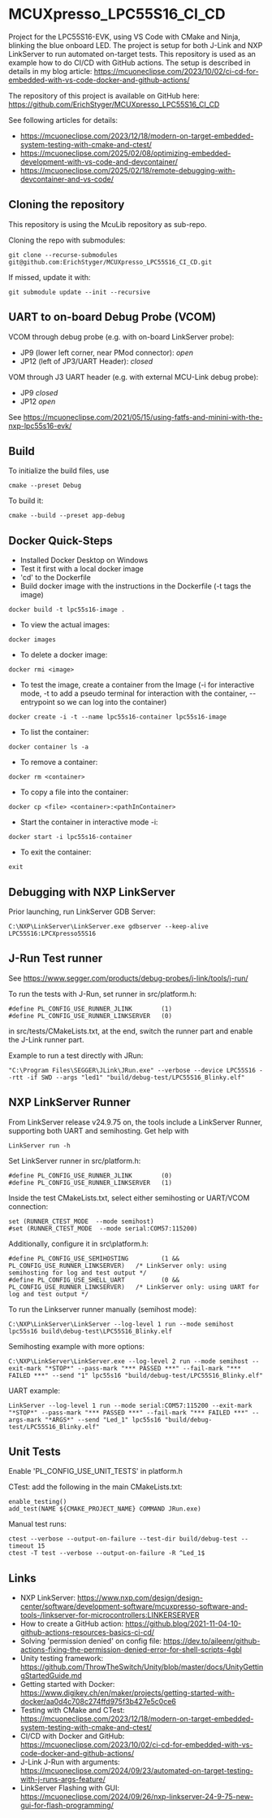 # MCUXpresso_LPC55S16_CI_CD
Project for the LPC55S16-EVK, using VS Code with CMake and Ninja, blinking the blue onboard LED.
The project is setup for both J-Link and NXP LinkServer to run automated on-target tests.
This repository is used as an example how to do CI/CD with GitHub actions.
The setup is described in details in my blog article: https://mcuoneclipse.com/2023/10/02/ci-cd-for-embedded-with-vs-code-docker-and-github-actions/

The repository of this project is available on GitHub here: https://github.com/ErichStyger/MCUXpresso_LPC55S16_CI_CD

See following articles for details:
- https://mcuoneclipse.com/2023/12/18/modern-on-target-embedded-system-testing-with-cmake-and-ctest/
- https://mcuoneclipse.com/2025/02/08/optimizing-embedded-development-with-vs-code-and-devcontainer/
- https://mcuoneclipse.com/2025/02/18/remote-debugging-with-devcontainer-and-vs-code/

## Cloning the repository
This repository is using the McuLib repository as sub-repo. 

Cloning the repo with submodules:
```
git clone --recurse-submodules git@github.com:ErichStyger/MCUXpresso_LPC55S16_CI_CD.git
```
If missed, update it with:
```
git submodule update --init --recursive
```

## UART to on-board Debug Probe (VCOM)
VCOM through debug probe (e.g. with on-board LinkServer probe):
- JP9 (lower left corner, near PMod connector): *open*
- JP12 (left of JP3/UART Header): *closed*

VOM through J3 UART header (e.g. with external MCU-Link debug probe):
- JP9 *closed*
- JP12 *open*

See https://mcuoneclipse.com/2021/05/15/using-fatfs-and-minini-with-the-nxp-lpc55s16-evk/

## Build
To initialize the build files, use
```
cmake --preset Debug
```
To build it:
```
cmake --build --preset app-debug
```

## Docker Quick-Steps
- Installed Docker Desktop on Windows
- Test it first with a local docker image
- 'cd' to the Dockerfile
- Build docker image with the instructions in the Dockerfile (-t tags the image)
```
docker build -t lpc55s16-image .
```
- To view the actual images:
```
docker images
```
- To delete a docker image:
```
docker rmi <image>
```

- To test the image, create a container from the Image (-i for interactive mode, -t to add a pseudo terminal for interaction with the container, --entrypoint so we can log into the container)
```
docker create -i -t --name lpc55s16-container lpc55s16-image
```
- To list the container:
```
docker container ls -a
```
- To remove a container:
```
docker rm <container>
```
- To copy a file into the container:
```
docker cp <file> <container>:<pathInContainer>
```
- Start the container in interactive mode -i:
```
docker start -i lpc55s16-container
```
- To exit the container:
```
exit
```

## Debugging with NXP LinkServer
Prior launching, run LinkServer GDB Server:
```
C:\NXP\LinkServer\LinkServer.exe gdbserver --keep-alive LPC55S16:LPCXpresso55S16
```

## J-Run Test runner
See https://www.segger.com/products/debug-probes/j-link/tools/j-run/

To run the tests with J-Run, set runner in src/platform.h:
```
#define PL_CONFIG_USE_RUNNER_JLINK        (1)
#define PL_CONFIG_USE_RUNNER_LINKSERVER   (0)
```
in src/tests/CMakeLists.txt, at the end, switch the runner part and enable the J-Link runner part.

Example to run a test directly with JRun:
```
"C:\Program Files\SEGGER\JLink\JRun.exe" --verbose --device LPC55S16 --rtt -if SWD --args "led1" "build/debug-test/LPC55S16_Blinky.elf"
```

## NXP LinkServer Runner
From LinkServer release v24.9.75 on, the tools include a LinkServer Runner, supporting both UART and semihosting.
Get help with
```
LinkServer run -h
```

Set LinkServer runner in src/platform.h:
```
#define PL_CONFIG_USE_RUNNER_JLINK        (0)
#define PL_CONFIG_USE_RUNNER_LINKSERVER   (1)
```
Inside the test CMakeLists.txt, select either semihosting or UART/VCOM connection:
```
set (RUNNER_CTEST_MODE  --mode semihost)
#set (RUNNER_CTEST_MODE  --mode serial:COM57:115200)
```
Additionally, configure it in src\platform.h:
```
#define PL_CONFIG_USE_SEMIHOSTING         (1 && PL_CONFIG_USE_RUNNER_LINKSERVER)   /* LinkServer only: using semihosting for log and test output */
#define PL_CONFIG_USE_SHELL_UART          (0 && PL_CONFIG_USE_RUNNER_LINKSERVER)   /* LinkServer only: using UART for log and test output */
```

To run the Linkserver runner manually (semihost mode):
```
C:\NXP\LinkServer\LinkServer --log-level 1 run --mode semihost lpc55s16 build\debug-test\LPC55S16_Blinky.elf
```

Semihosting example with more options:
```
C:\NXP\LinkServer\LinkServer.exe --log-level 2 run --mode semihost --exit-mark "*STOP*" --pass-mark "*** PASSED ***" --fail-mark "*** FAILED ***" --send "1" lpc55s16 "build/debug-test/LPC55S16_Blinky.elf"
```

UART example:
```
LinkServer --log-level 1 run --mode serial:COM57:115200 --exit-mark "*STOP*" --pass-mark "*** PASSED ***" --fail-mark "*** FAILED ***" --args-mark "*ARGS*" --send "Led_1" lpc55s16 "build/debug-test/LPC55S16_Blinky.elf"
```

## Unit Tests
Enable 'PL_CONFIG_USE_UNIT_TESTS' in platform.h

CTest: add the following in the main CMakeLists.txt:
```
enable_testing()
add_test(NAME ${CMAKE_PROJECT_NAME} COMMAND JRun.exe)
```
Manual test runs:
```
ctest --verbose --output-on-failure --test-dir build/debug-test --timeout 15
ctest -T test --verbose --output-on-failure -R ^Led_1$
```

## Links
- NXP LinkServer: https://www.nxp.com/design/design-center/software/development-software/mcuxpresso-software-and-tools-/linkserver-for-microcontrollers:LINKERSERVER
- How to create a GitHub action: https://github.blog/2021-11-04-10-github-actions-resources-basics-ci-cd/
- Solving 'permission denied' on config file: https://dev.to/aileenr/github-actions-fixing-the-permission-denied-error-for-shell-scripts-4gbl
- Unity testing framework: https://github.com/ThrowTheSwitch/Unity/blob/master/docs/UnityGettingStartedGuide.md
- Getting started with Docker: https://www.digikey.ch/en/maker/projects/getting-started-with-docker/aa0d4c708c274ffd975f3b427e5c0ce6
- Testing with CMake and CTest: https://mcuoneclipse.com/2023/12/18/modern-on-target-embedded-system-testing-with-cmake-and-ctest/
- CI/CD with Docker and GitHub: https://mcuoneclipse.com/2023/10/02/ci-cd-for-embedded-with-vs-code-docker-and-github-actions/
- J-Link J-Run with arguments: https://mcuoneclipse.com/2024/09/23/automated-on-target-testing-with-j-runs-args-feature/
- LinkServer Flashing with GUI: https://mcuoneclipse.com/2024/09/26/nxp-linkserver-24-9-75-new-gui-for-flash-programming/

